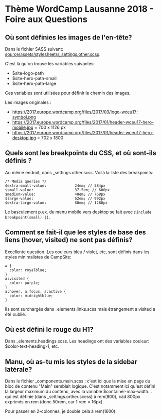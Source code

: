 # Thème WordCamp Lausanne 2018 - Foire aux Questions


## Où sont définies les images de l'en-tête?

Dans le fichier SASS suivant: [source/assets/stylesheets/_settings.other.scss](https://github.com/wp-romandie/wp-lausanne-2018-css/blob/master/source/assets/stylesheets/_settings.other.scss).

C'est là qu'on trouve les variables suivantes:

- $site-logo-path
- $site-hero-path-small
- $site-hero-path-large

Ces variables sont utilisées pour définir le chemin des images.

Les images originales : 

- https://2017.europe.wordcamp.org/files/2017/03/logo-wceu17-symbol.png
- https://2017.europe.wordcamp.org/files/2017/01/header-wceu17-hero-mobile.jpg = 700 x 1126 px
- https://2017.europe.wordcamp.org/files/2017/01/header-wceu17-hero-desktop.jpg = 702 x 1800

## Quels sont les breakpoints du CSS, et où sont-ils définis ?

Au même endroit, dans _settings.other.scss. Voilà la liste des breakpoints:

```
/* Media queries */
$extra-small-value:             24em; // 384px
$small-value:                   37.5em; // 600px
$medium-value:                  48em; // 768px
$large-value:                   62em; // 992px
$extra-large-value:             80em; // 1280px
```

Le basculement p.ex. du menu mobile vers desktop se fait avec `@include breakpoint(small) {}`.

## Comment se fait-il que les styles de base des liens (hover, visited) ne sont pas définis?

Excellente question. Les couleurs bleu / violet, etc, sont définis dans les styles minimalistes de CampSite:

```
a {
  color: royalblue;
}
a:visited {
  color: purple;
}
a:hover, a:focus, a:active {
  color: midnightblue;
}
```

Ils sont surchargés dans _elements.links.scss mais étrangement a:visited a été oublié.

## Où est défini le rouge du H1?

Dans _elements.headings.scss. Les headings ont des variables couleur: $color-text-heading-1, etc.

## Manu, où as-tu mis les styles de la sidebar latérale?

Dans le fichier _components.main.scss : c'est ici que la mise en page du bloc de contenu "Main" semblait logique. C'est notamment ici qu'est défini la largeur maximum du contenu, avec la variable $container-max-width... qui est définie (dans _settings.orther.scess) à rem(800), càd 800px exprimés en rem (donc 50rem, car 1 rem = 16px).

Pour passer en 2-colonnes, je double cela à rem(1600).

